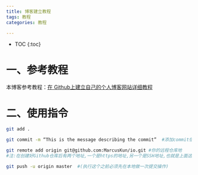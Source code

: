 ```yaml
---
title: 博客建立教程
tags: 教程 
categories: 教程

---
```


* TOC
{:toc}


# 一、参考教程

本博客参考教程：[在 Github上建立自己的个人博客网站详细教程](http://t.csdn.cn/9LwxL)

# 二、使用指令

```bash
git add .

git commit -m “This is the message describing the commit”  #添加commit信息

git remote add origin git@github.com:MarcusKun/io.git #你的远程仓库地
#注:在创建好Github仓库后有两个地址,一个是https的地址,另一个是SSH地址,也就是上面这个地址.

git push -u origin master  #(执行这个之前必须先在本地做一次提交操作)
```



